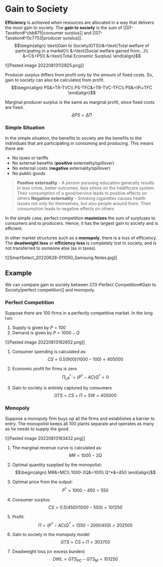 # Gain to Society
**Efficiency** is achieved when resources are allocated in a way that delivers the most gain to society. The **gain to society** is the sum of [[07-Taxation#^cbb875|consumer surplus]] and [[07-Taxation#^0c7753|producer surplus]].
$$\begin{align}
\text{Gain to Society(GTS)}&=\text{Total welfare of participating in a market}\\
&=\text{Social welfare gained from...}\\
&=CS+PS\\
&=\text{Total Economic Surplus}
\end{align}$$

![[Pasted image 20220813112825.png]]

Producer surplus differs from profit only by the amount of fixed costs. So, gain to society can also be calculated from profit.
$$\begin{align}
PS&=TR-TVC\\
PS-TFC&=TR-TVC-TFC\\
PS&=\Pi+TFC
\end{align}$$

Marginal producer surplus is the same as marginal profit, since fixed costs are fixed.
$$\Delta PS=\Delta\Pi$$

### Simple Situation
In the simple situation, the benefits to society are the benefits to the individuals that are participating in consuming and producing. This means there are:
* No taxes or tariffs
* No external benefits (**positive** externality/spillover)
* No external costs (**negative** externality/spillover)
* No public goods

> **Positive externality** - A person pursuing education generally results in less crime, better outcomes, less stress on the healthcare system. Their consumption of a good/service leads to positive effects on others
> **Negative externality** - Smoking cigarettes causes health issues not only for themselves, but also people around them. Their consumption leads to negative effects on others

In the simple case, perfect competition **maximizes** the sum of surpluses to consumers and to producers. Hence, it has the largest gain to society and is efficient.

In other market structures such as a **monopoly**, there is a loss of efficiency. The **deadweight loss** or **efficiency loss** is completely lost to society, and is not transferred to someone else (as in taxes).

![[SmartSelect_20220628-011050_Samsung Notes.jpg]]

## Example
We can compare gain to society between [[13-Perfect Competition#Gain to Society|perfect competition]] and monopoly.

### Perfect Competition
Suppose there are 100 firms in a perfectly competitive market. In the long run:
1. Supply is given by $P=100$
2. Demand is given by $P=1000-Q$

![[Pasted image 20220813182652.png]]

1. Consumer spending is calculated as:
$$CS=0.5(900)(1000-100)=405000$$

2. Economic profit for firms is zero
$$\Pi_{LR}^*=(P^*-AC)Q^*=0$$

3. Gain to society is entirely captured by consumers
$$GTS=CS+\Pi=SW=405000$$

### Monopoly
Suppose a monopoly firm buys up all the firms and establishes a barrier to entry. The monopolist keeps all 100 plants separate and operates as many as he needs to supply the good.

![[Pasted image 20220813183432.png]]

1. The marginal revenue curve is calculated as:
$$MR=1000-2Q$$

2. Optimal quantity supplied by the monopolist:
$$\begin{align}
MR&=MC\\
1000-2Q&=100\\
Q^*&=450
\end{align}$$

3. Optimal price from the output:
$$P^*=1000-450=550$$
4. Consumer surplus:
$$CS=0.5(450)(1000-550)=101250$$
5. Profit:
$$\Pi=(P^*-AC)Q^*=(550-200)(450)=202500$$
6. Gain to society in the monopoly model
$$GTS=CS+\Pi=303750$$
7. Deadweight loss (or excess burden)
$$DWL=GTS_{PC}-GTS_{M}=101250$$
